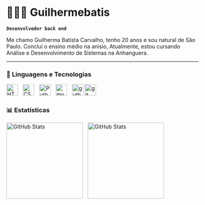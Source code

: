 # 👩🏻‍💻 Guilhermebatis

**`Desenvolvedor back end`**

Me chamo Guilherma Batista Carvalho, tenho 20 anos e sou natural de São Paulo. Concluí o ensino médio na anisio, Atualmente, estou cursando Análise e Desenvolvimento de Sistemas na Anhanguera.

----

### 🤖 Linguagens e Tecnologias

<img 
    align="left" 
    alt="HTML"
    title="HTML" 
    width="30px" 
    style="padding-right: 10px;" 
    src="https://cdn.jsdelivr.net/gh/devicons/devicon@latest/icons/html5/html5-original.svg" 
/>
<img 
    align="left" 
    alt="CSS" 
    title="CSS"
    width="30px" 
    style="padding-right: 10px;" 
    src="https://cdn.jsdelivr.net/gh/devicons/devicon@latest/icons/css3/css3-original.svg" 
/>

<img 
   align="left" 
    alt="Python" 
    title="Python"
    width="30px" 
    style="padding-right: 10px;"  
    src="https://cdn.jsdelivr.net/gh/devicons/devicon@latest/icons/python/python-original.svg" 
/>

<img align="left" 
    alt="mysql" 
    title="mysql"
    width="30px" 
    style="padding-right: 10px;" 
    src="https://cdn.jsdelivr.net/gh/devicons/devicon@latest/icons/mysql/mysql-original-wordmark.svg" />
          

<img align="left" 
    alt="guthub" 
    title="guthub"
    width="30px" 
    src="https://cdn.jsdelivr.net/gh/devicons/devicon@latest/icons/github/github-original.svg" />

    
<img align="left" 
    alt="git" 
    title="git"
    width="30px" 
    src="https://cdn.jsdelivr.net/gh/devicons/devicon@latest/icons/git/git-original.svg" />
                

<br/>
<br/>

### 📊 Estatísticas

<p>
  <img 
    align="left" 
    alt="GitHub Stats" 
    height="200" 
    style="padding-right: 10px;" 
    src="https://github-readme-stats.vercel.app/api?username=guilhermebatis&show_icons=true&theme=tokyonight&include_all_commits=true&locale=pt-br" 
  />

<img 
      align="left" 
      alt="GitHub Stats" 
      height="200" 
      src="https://github-readme-stats.vercel.app/api/top-langs/?username=Guilhermebatis&theme=tokyonight&layout=compact&custom_title=Tecnologias&langs_count=9" 
  />




</p>
